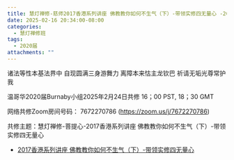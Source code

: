 ```yaml
---
title: 慧灯禅修-慈师2017香港系列讲座 佛教教你如何不生气（下）-带领实修四无量心 -2020届-2025年2月24日共修
date: 2025-02-16 20:34:00-08:00
categories:
  - 慧灯禅修班
tags:
  - 2020届
attachments: ""
---
```

诸法等性本基法界中 自现圆满三身游舞力
离障本来怙主龙钦巴 祈请无垢光尊常护我

温哥华2020届Burnaby小组2025年2月24日共修
16；00 PST, 18；30 GMT

网络共修Zoom房间号码： 7672270786 (<https://zoom.us/j/7672270786>)

共修主题：慧灯禅修-菩提心-2017香港系列讲座 佛教教你如何不生气（下）-带领实修四无量心

* [2017香港系列讲座 佛教教你如何不生气（下）-带领实修四无量心](https://www.fohuifayu.com/index.php/huideng-jiangtang/huanqiu-xilie/xianggang-diqu/2699-l17096)







